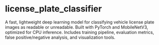 # license_plate_classifier
A fast, lightweight deep learning model for classifying vehicle license plate images as readable or unreadable. Built with PyTorch and MobileNetV3, optimized for CPU inference. Includes training pipeline, evaluation metrics, false positive/negative analysis, and visualization tools.
